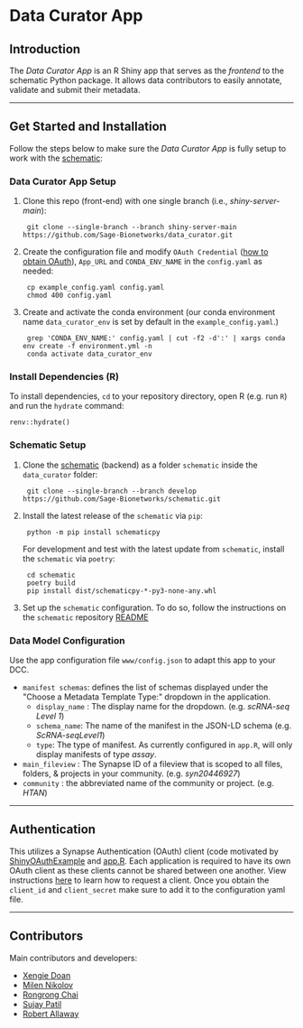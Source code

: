 # Data Curator App

## Introduction

The _Data Curator App_ is an R Shiny app that serves as the _frontend_ to the schematic Python package. It allows data contributors to easily annotate, validate and submit their metadata.

---
## Get Started and Installation

Follow the steps below to make sure the _Data Curator App_ is fully setup to work with the [schematic]:

### Data Curator App Setup

1. Clone this repo (front-end) with one single branch (i.e., *shiny-server-main*):

        git clone --single-branch --branch shiny-server-main https://github.com/Sage-Bionetworks/data_curator.git

2. Create the configuration file and modify `OAuth Credential` ([how to obtain OAuth](###-Authentication)), `App_URL` and `CONDA_ENV_NAME` in the `config.yaml` as needed:


        cp example_config.yaml config.yaml
        chmod 400 config.yaml


3. Create and activate the conda environment (our conda environment name `data_curator_env` is set by default in the `example_config.yaml`.)

        grep 'CONDA_ENV_NAME:' config.yaml | cut -f2 -d':' | xargs conda env create -f environment.yml -n
        conda activate data_curator_env    

### Install Dependencies (R)

To install dependencies, `cd` to your repository directory, open R (e.g. run `R`) and run the `hydrate` command: 

```
renv::hydrate()
```

### Schematic Setup

1. Clone the [schematic] (backend) as a folder `schematic` inside the `data_curator` folder:

        git clone --single-branch --branch develop https://github.com/Sage-Bionetworks/schematic.git

2. Install the latest release of the `schematic` via `pip`:

        python -m pip install schematicpy
    
    
    For development and test with the latest update from `schematic`, install the `schematic` via `poetry`:

        cd schematic
        poetry build
        pip install dist/schematicpy-*-py3-none-any.whl

3. Set up the `schematic` configuration. To do so, follow the instructions on the `schematic` repository [README](https://github.com/Sage-Bionetworks/schematic/tree/develop#12-installation-requirements-and-pre-requisites)

### Data Model Configuration

Use the app configuration file `www/config.json` to adapt this app to your DCC. 

* `manifest schemas`: defines the list of schemas displayed under the "Choose a Metadata Template Type:" dropdown in the application.
    * `display_name` : The display name for the dropdown. (e.g. _scRNA-seq Level 1_)
    * `schema_name`: The name of the manifest in the JSON-LD schema (e.g. _ScRNA-seqLevel1_)  
    * `type`: The type of manifest. As currently configured in `app.R`, will only display manifests of type _assay_.
* `main_fileview` : The Synapse ID of a fileview that is scoped to all files, folders, & projects in your community.  (e.g. _syn20446927_)
* `community` : the abbreviated name of the community or project. (e.g. _HTAN_)

---

## Authentication

This utilizes a Synapse Authentication (OAuth) client (code motivated by [ShinyOAuthExample](https://github.com/brucehoff/ShinyOAuthExample) and [app.R](https://gist.github.com/jcheng5/44bd750764713b5a1df7d9daf5538aea). Each application is required to have its own OAuth client as these clients cannot be shared between one another. View instructions [here](https://docs.synapse.org/articles/using_synapse_as_an_oauth_server.html) to learn how to request a client. Once you obtain the `client_id` and `client_secret` make sure to add it to the configuration yaml file.

---

## Contributors

Main contributors and developers:

- [Xengie Doan](https://github.com/xdoan)
- [Milen Nikolov](https://github.com/milen-sage)
- [Rongrong Chai](https://github.com/rrchai)
- [Sujay Patil](https://github.com/sujaypatil96)
- [Robert Allaway](https://github.com/allaway)


<!-- Links -->

[schematic]: https://github.com/Sage-Bionetworks/schematic/tree/develop